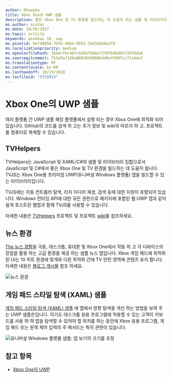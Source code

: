 ```yaml
---
author: Mtoepke
title: Xbox One의 UWP 샘플
description: 좋은 Xbox One 및 TV 환경을 빌드하는 데 도움이 되는 샘플 및 라이브러리입니다.
ms.author: scotmi
ms.date: 10/26/2017
ms.topic: article
keywords: windows 10, uwp
ms.assetid: 9ef40050-7df6-49bd-8563-1bd58bb6e3f0
ms.localizationpriority: medium
ms.openlocfilehash: 3be6cfbc40fc645bfb66ef2f0fb9b8b5f2976da8
ms.sourcegitcommit: 753e0a7160a88830d9908b446ef0907cc71c64e7
ms.translationtype: MT
ms.contentlocale: ko-KR
ms.lasthandoff: 10/29/2018
ms.locfileid: "5755913"
---
```

# <a name="uwp-on-xbox-one-samples"></a>Xbox One의 UWP 샘플

여러 플랫폼 간 UWP 샘플 해당 플랫폼에서 실행 되는 경우 Xbox One에 최적화 되어 있습니다. GitHub의 코드를 검색 하 고는 추가 정보 및 wiki의 따르지 하 고, 프로젝트를 컴퓨터로 복제할 수 있습니다.

## <a name="tvhelpers"></a>TVHelpers

TVHelpers는 JavaScript 및 XAML/C#의 샘플 및 라이브러리 집합으로서 JavaScript 및 C#에서 좋은 Xbox One 및 TV 환경을 빌드하는 데 도움이 됩니다. TVJS는 Xbox One용 프리미엄 UWP(유니버설 Windows 플랫폼) 앱을 빌드할 수 있는 라이브러리입니다.

TVJS에는 자동 컨트롤러 탐색, 리치 미디어 재생, 검색 등에 대한 지원이 포함되어 있습니다. Windows 런타임 API에 대한 모든 권한으로 패키지에 포함된 웹 UWP 앱과 같이 쉽게 호스트된 웹앱과 함께 TVJS를 사용할 수 있습니다.

자세한 내용은 [TVHelpers](https://github.com/Microsoft/TVHelpers) 프로젝트 및 프로젝트 [wiki](https://github.com/Microsoft/TVHelpers/wiki)를 참조하세요.

## <a name="the-news-experience"></a>뉴스 환경

[The 뉴스 경험](https://github.com/Microsoft/uwp-experiences/tree/news/apps/News)을 극동, 데스크톱, 휴대폰 및 Xbox One에서 작동 하 고 각 디바이스의 장점을 활용 하는 고급 환경을 제공 하는 샘플 뉴스 앱입니다. Xbox 게임 패드에 최적화 된 UI는 10 피트 환경에 맞게와 다른 최적화 간에 TV 안전 영역에 콘텐츠 유지 합니다. 자세한 내용은 [블로그 게시물](https://blogs.windows.com/buildingapps/2016/09/09/tailoring-your-app-for-xbox-and-the-tv-app-dev-on-xbox-series/) 참조 하세요.

![뉴스 환경](images/samples-1.png)

## <a name="gamepad-style-navigation-xaml-sample"></a>게임 패드 스타일 탐색 (XAML) 샘플

[게임 패드 스타일 탐색 (XAML) 샘플](https://github.com/Microsoft/Windows-universal-samples/tree/master/Samples/XamlGamepadNavigation) 에 앱에서 방향 탐색을 개선 하는 방법을 보여 주는 UWP 샘플은입니다. 이기도 데스크톱 응용 프로그램에 적용할 수 있는 고객이 키보드를 사용 하 여 앱을 탐색할 수 있어야 할 위치를 하는 동안에 Xbox 응용 프로그램, 게임 패드 또는 원격 제어 입력의 주 메서드는 특히 관련이 있습니다.

![유니버설 Windows 플랫폼 샘플: 앱 보기의 크기를 조정](images/samples-2.png)

## <a name="see-also"></a>참고 항목

- [Xbox One의 UWP](index.md)
